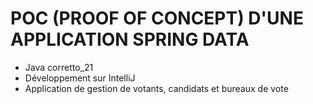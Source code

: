 # POC (PROOF OF CONCEPT) D'UNE APPLICATION SPRING DATA
- Java corretto_21
- Développement sur IntelliJ
- Application de gestion de votants, candidats et bureaux de vote

